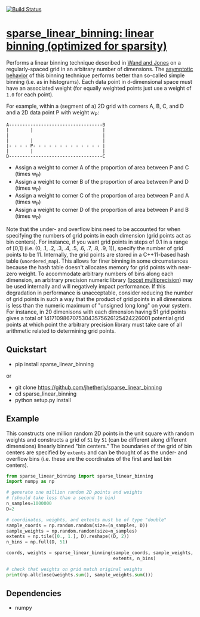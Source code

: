 [![Build Status](https://travis-ci.org/jhetherly/sparse_linear_binning.svg?branch=master)](https://travis-ci.org/jhetherly/sparse_linear_binning)

# [sparse_linear_binning: linear binning (optimized for sparsity)](https://github.com/jhetherly/sparse_linear_binning)

Performs a linear binning technique described in [Wand and Jones](https://www.crcpress.com/Kernel-Smoothing/Wand-Jones/p/book/9780412552700)
on a regularly-spaced grid in an arbitrary number of dimensions.
The
[asymptotic behavior](http://www.tandfonline.com/doi/abs/10.1080/00949658308810650)
of this binning technique performs better than so-called
simple binning (i.e. as in histograms).
Each data point in ``d``-dimensional space must have an associated weight (for
equally weighted points just use a weight of ``1.0`` for each point).

For example, within a (segment of a) 2D grid with corners A, B, C, and D and a
2D data point P with weight w<sub>P</sub>:

    A-----------------------------------B
    |        |                          |
    |                                   |
    |        |                          |
    |- - - - P- - - - - - - - - - - - - |
    |        |                          |
    D-----------------------------------C

* Assign a weight to corner A of the proportion of area between P and C (times w<sub>P</sub>)
* Assign a weight to corner B of the proportion of area between P and D (times w<sub>P</sub>)
* Assign a weight to corner C of the proportion of area between P and A (times w<sub>P</sub>)
* Assign a weight to corner D of the proportion of area between P and B (times w<sub>P</sub>)

Note that the under- and overflow bins need to be accounted for when specifying
the numbers of grid points in each dimension (grid points act as bin centers).
For instance, if you want grid points in steps of 0.1 in a range of \[0,1\]
(i.e. (0, .1, .2, .3, .4, .5, .6, .7, .8, .9, 1)), specify the number of grid
points to be 11.
Internally, the grid points are stored in a C++11-based hash
table (`unordered_map`).
This allows for finer binning in some circumstances because the hash table
doesn't allocates memory for grid points with near-zero weight.
To accommodate arbitrary numbers of bins along each dimension, an arbitrary
precision numeric library ([boost multiprecision](http://www.boost.org/doc/libs/1_63_0/libs/multiprecision/doc/html/boost_multiprecision/intro.html))
may be used internally and will negatively impact performance.
If this degradation in performance is unacceptable, consider reducing the number
of grid points in such a way that the product of grid points in all dimensions
is less than the numeric maximum of "unsigned long long" on your system.
For instance, in 20 dimenisons with each dimension having 51 grid points gives
a total of 14171098670753043575626125424226001 potential
grid points at which point the arbitrary precision library must take care of all
arithmetic related to determining grid points.

## Quickstart

* pip install sparse_linear_binning

or

* git clone https://github.com/jhetherly/sparse_linear_binning
* cd sparse_linear_binning
* python setup.py install

## Example

This constructs one million random 2D points in the unit square with random
weights and constructs a grid of ``51`` by ``51`` (can be different along
different dimensions) linearly binned "bin centers."
The boundaries of the grid of bin centers are specified by ``extents`` and can
be thought of as the under- and overflow bins (i.e. these are the coordinates
of the first and last bin centers).

```python
from sparse_linear_binning import sparse_linear_binning
import numpy as np

# generate one million random 2D points and weights
# (should take less than a second to bin)
n_samples=1000000
D=2

# coordinates, weights, and extents must be of type "double"
sample_coords = np.random.random(size=(n_samples, D))
sample_weights = np.random.random(size=n_samples)
extents = np.tile([0., 1.], D).reshape((D, 2))
n_bins = np.full(D, 51)

coords, weights = sparse_linear_binning(sample_coords, sample_weights,
                                        extents, n_bins)

# check that weights on grid match original weights
print(np.allclose(weights.sum(), sample_weights.sum()))
```

## Dependencies

* numpy
